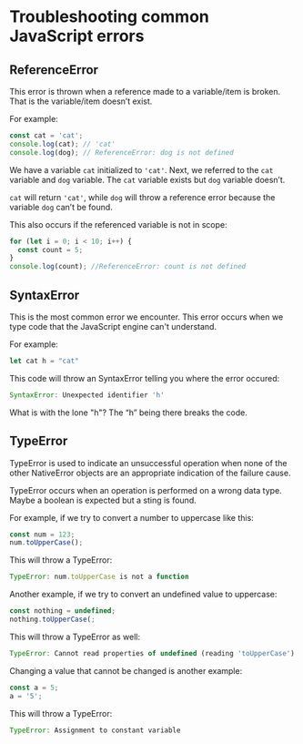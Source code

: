 # Troubleshooting common JavaScript errors

## ReferenceError

This error is thrown when a reference made to a variable/item is broken. That is the variable/item doesn’t exist.

For example:

```javascript
const cat = 'cat';
console.log(cat); // 'cat'
console.log(dog); // ReferenceError: dog is not defined
```

We have a variable `cat` initialized to `'cat'`. Next, we referred to the `cat` variable and `dog` variable. The `cat` variable exists but `dog` variable doesn’t.

`cat` will return `'cat'`, while `dog` will throw a reference error because the variable `dog` can’t be found.

This also occurs if the referenced variable is not in scope:

```javascript
for (let i = 0; i < 10; i++) {
  const count = 5;
}
console.log(count); //ReferenceError: count is not defined
```

## SyntaxError

This is the most common error we encounter. This error occurs when we type code that the JavaScript engine can't understand.

For example:

```javascript
let cat h = "cat"
```

This code will throw an SyntaxError telling you where the error occured:

```javascript
SyntaxError: Unexpected identifier 'h'
```

What is with the lone "h"? The “h” being there breaks the code.

## TypeError

TypeError is used to indicate an unsuccessful operation when none of the other NativeError objects are an appropriate indication of the failure cause.

TypeError occurs when an operation is performed on a wrong data type. Maybe a boolean is expected but a sting is found.

For example, if we try to convert a number to uppercase like this:

```javascript
const num = 123;
num.toUpperCase();
```

This will throw a TypeError:

```javascript
TypeError: num.toUpperCase is not a function
```

Another example, if we try to convert an undefined value to uppercase:

```javascript
const nothing = undefined;
nothing.toUpperCase(;
```

This will throw a TypeError as well:

```javascript
TypeError: Cannot read properties of undefined (reading 'toUpperCase')
```

Changing a value that cannot be changed is another example:

```javascript
const a = 5;
a = '5';
```

This will throw a TypeError:

```javascript
TypeError: Assignment to constant variable
```
